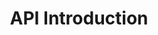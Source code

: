 ---
title: API Introduction
position_number: 1
parameters:
  - name:
    content:
content_markdown: |-
  Welcome to POWX API！
  
  This is the official POWX API document, and will be continue updating, please follow us to get latest news.
  
  The example of request and response is showing in the right hand side.
left_code_blocks:
  - code_block:
    title:
    language:
right_code_blocks:
  - code_block:
    title:
    language:
---